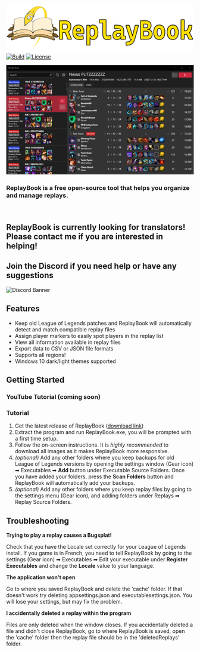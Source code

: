 ![Banner](.github/logo/banner_rev2_fullsize.png "ReplayBook Banner")
[![Build](https://img.shields.io/github/workflow/status/fraxiinus/ReplayBook/Build?style=flat-square)](https://github.com/fraxiinus/ReplayBook/actions?query=workflow%3ABuild)
[![License](https://img.shields.io/github/license/fraxiinus/ReplayBook?style=flat-square)](https://github.com/fraxiinus/ReplayBook/blob/master/LICENSE)

![DarkMode](.github/screenshots/overview_dark.png "Screenshot")

### ReplayBook is a free open-source tool that helps you organize and manage replays.

<br>

## ReplayBook is currently looking for **translators!** Please contact me if you are interested in helping!

## Join the Discord if you need help or have any suggestions

![Discord Banner](https://discordapp.com/api/guilds/606263917211156501/widget.png?style=banner2)


## Features
* Keep old League of Legends patches and ReplayBook will automatically detect and match compatible replay files
* Assign player markers to easily spot players in the replay list
* View all information available in replay files
* Export data to CSV or JSON file formats
* Supports all regions!
* Windows 10 dark/light themes supported

## Getting Started
### YouTube Tutorial (coming soon)
### Tutorial
1. Get the latest release of ReplayBook ([download link](https://github.com/fraxiinus/ReplayBook/releases))
2. Extract the program and run ReplayBook.exe, you will be prompted with a first time setup.
3. Follow the on-screen instructions. It is *highly recommended* to download all images as it makes ReplayBook more responsive.
5. *(optional)* Add any other folders where you keep backups for old League of Legends versions by opening the settings window (Gear icon) ➡ Executables ➡ **Add** button under Executable Source Folders. Once you have added your folders, press the **Scan Folders** button and ReplayBook will automatically add your backups.
6. *(optional)* Add any other folders where you keep replay files by going to the settings menu (Gear icon), and adding folders under Replays ➡ Replay Source Folders.

## Troubleshooting
**Trying to play a replay causes a Bugsplat!**

Check that you have the Locale set correctly for your League of Legends install. If you game is in French, you need to tell ReplayBook by going to the settings (Gear icon) ➡ Executables ➡ Edit your executable under **Register Executables** and change the **Locale** value to your language.

**The application won't open**

Go to where you saved ReplayBook and delete the 'cache' folder. If that doesn't work try deleting appsettings.json and executablesettings.json. You will lose your settings, but may fix the problem.

**I accidentally deleted a replay within the program**

Files are only deleted when the window closes. If you accidentally deleted a file and didn't close ReplayBook, go to where ReplayBook is saved, open the 'cache' folder then the replay file should be in the 'deletedReplays' folder.